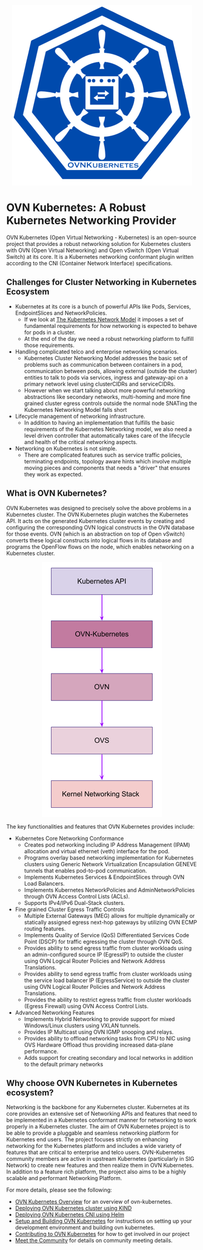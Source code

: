 <p align="center"> <!-- markdownlint-disable-line first-line-heading -->
  <img src=./images/ovn-inside-k8s.png alt="ovn-kubernetes-logo"/>
</p>

# OVN Kubernetes: A Robust Kubernetes Networking Provider

OVN Kubernetes (Open Virtual Networking - Kubernetes) is an open-source project
that provides a robust networking solution for Kubernetes clusters with
OVN (Open Virtual Networking) and Open vSwitch (Open Virtual Switch) at its core.
It is a Kubernetes networking conformant plugin written according to the
CNI (Container Network Interface) specifications.

## Challenges for Cluster Networking in Kubernetes Ecosystem

* Kubernetes at its core is a bunch of powerful APIs like Pods, Services, EndpointSlices
  and NetworkPolicies.
    * If we look at [The Kubernetes Network Model](https://kubernetes.io/docs/concepts/services-networking/)
    it imposes a set of fundamental requirements for how networking is expected
    to behave for pods in a cluster.
    * At the end of the day we need a robust networking platform to fulfill
    those requirements.
* Handling complicated telco and enterprise networking scenarios.
    * Kubernetes Cluster Networking Model addresses the basic set of problems
    such as communication between containers in a pod, communication between pods,
    allowing external (outside the cluster) entities to talk to pods via services,
    ingress and gateway-api on a primary network level using clusterCIDRs and
    serviceCIDRs.
    * However when we start talking about more powerful networking abstractions like
    secondary networks, multi-homing and more fine grained cluster egress controls
    outside the normal node SNATing the Kubernetes Networking Model falls short
* Lifecycle management of networking infrastructure.
    * In addition to having an implementation that fulfills the basic requirements
    of the Kubernetes Networking model, we also need a level driven controller that
    automatically takes care of the lifecycle and health of the critical networking
    aspects.
* Networking on Kubernetes is not simple.
    * There are complicated features such as service traffic policies, terminating
    endpoints, topology aware hints which involve multiple moving pieces and
    components that needs a "driver" that ensures they work as expected.

## What is OVN Kubernetes?

OVN Kubernetes was designed to precisely solve the above problems in a Kubernetes
cluster. The OVN Kubernetes plugin watches the Kubernetes API. It acts on the
generated Kubernetes cluster events by creating and configuring the corresponding
OVN logical constructs in the OVN database for those events. OVN (which is an
abstraction on top of Open vSwitch) converts these logical constructs into logical
flows in its database and programs the OpenFlow flows on the node, which enables
networking on a Kubernetes cluster.

<p align="center">
  <img src=./images/ovnkube-introduction.png alt="ovn-kubernetes-introduction"/>
</p>

The key functionalities and features that OVN Kubernetes provides include:

- Kubernetes Core Networking Conformance
    - Creates pod networking including IP Address Management (IPAM) allocation
    and virtual ethernet (veth) interface for the pod.
    - Programs overlay based networking implementation for Kubernetes clusters
    using Generic Network Virtualization Encapsulation GENEVE tunnels that
    enables pod-to-pod communication.
    - Implements Kubernetes Services & EndpointSlices through OVN Load Balancers.
    - Implements Kubernetes NetworkPolicies and AdminNetworkPolicies through
    OVN Access Control Lists (ACLs).
    - Supports IPv4/IPv6 Dual-Stack clusters.
- Fine grained Cluster Egress Traffic Controls
    - Multiple External Gateways (MEG) allows for multiple dynamically or statically
    assigned egress next-hop gateways by utilizing OVN ECMP routing features.
    - Implements Quality of Service (QoS) Differentiated Services Code Point (DSCP)
    for traffic egressing the cluster through OVN QoS.
    - Provides ability to send egress traffic from cluster workloads using an
    admin-configured source IP (EgressIP) to outside the cluster using OVN Logical
    Router Policies and Network Address Translations.
    - Provides ability to send egress traffic from cluster workloads using the service
    load balancer IP (EgressService) to outside the cluster using OVN Logical
    Router Policies and Network Address Translations.
    - Provides the ability to restrict egress traffic from cluster workloads
    (Egress Firewall) using OVN Access Control Lists.
- Advanced Networking Features
    - Implements Hybrid Networking to provide support for mixed Windows/Linux
    clusters using VXLAN tunnels.
    - Provides IP Multicast using OVN IGMP snooping and relays.
    - Provides ability to offload networking tasks from CPU to NIC using OVS Hardware
    Offload thus providing increased data-plane performance.
    - Adds support for creating secondary and local networks in addition to the
    default primary networks

## Why choose OVN Kubernetes in Kubernetes ecosystem?

Networking is the backbone for any Kubernetes cluster. Kubernetes at its core
provides an extensive set of Networking APIs and features that need to
be implemented in a Kubernetes conformant manner for networking to work properly
in a Kubernetes cluster. The aim of OVN Kubernetes project is to be able to
provide a pluggable and seamless networking platform for Kubernetes end users.
The project focuses strictly on enhancing networking for the Kubernetes platform
and includes a wide variety of features that are critical to enterprise and
telco users. OVN-Kubernetes community members are active in upstream Kubernetes
(particularly in SIG Network) to create new features and then realize them in
OVN Kubernetes. In addition to a feature rich platform, the project also aims
to be a highly scalable and performant Networking Platform.

For more details, please see the following:

- [OVN Kubernetes Overview](getting-started/overview.md) for an overview of ovn-kubernetes.
- [Deploying OVN Kubernetes cluster using KIND](installation/kind.md)
- [Deploying OVN Kubernetes CNI using Helm](installation/helm.md)
- [Setup and Building OVN Kubernetes](developer-guide/documentation.md) for instructions
  on setting up your development environment and building ovn kubernetes.
- [Contributing to OVN Kubernetes](governance/CONTRIBUTING.md) for how to get involved
  in our project
- [Meet the Community](governance/MEETINGS.md) for details on community
  meeting details.

